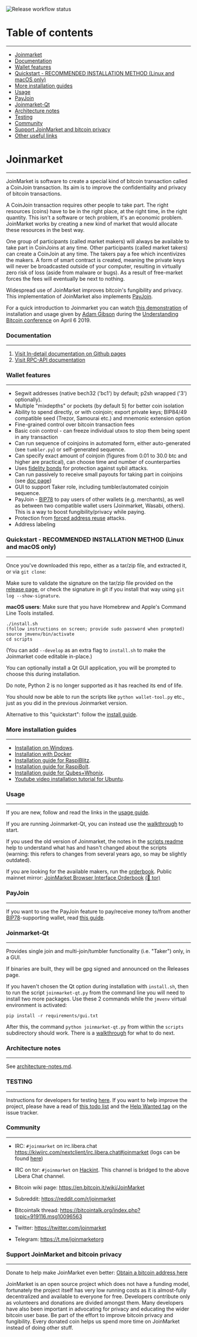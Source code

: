![Release workflow status](https://github.com/JoinMarket-Org/joinmarket-clientserver/actions/workflows/unittests.yml/badge.svg)

# Table of contents
---

* [Joinmarket](#joinmarket)
* [Documentation](#documentation)
* [Wallet features](#wallet-features)
* [Quickstart - RECOMMENDED INSTALLATION METHOD (Linux and macOS only)](#quickstart---recommended-installation-method-linux-and-macos-only)
* [More installation guides](#more-installation-guides)
* [Usage](#usage)
* [PayJoin](#payjoin)
* [Joinmarket-Qt](#joinmarket-qt)
* [Architecture notes](#architecture-notes)
* [Testing](#testing)
* [Community](#community)
* [Support JoinMarket and bitcoin privacy](#support-joinmarket-and-bitcoin-privacy)
* [Other useful links](#other-useful-links)


# Joinmarket
---

JoinMarket is software to create a special kind of bitcoin transaction called a CoinJoin transaction. Its aim is to improve the confidentiality and privacy of bitcoin transactions.

A CoinJoin transaction requires other people to take part. The right resources (coins) have to be in the right place, at the right time, in the right quantity. This isn't a software or tech problem, it's an economic problem. JoinMarket works by creating a new kind of market that would allocate these resources in the best way.

One group of participants (called market makers) will always be available to take part in CoinJoins at any time. Other participants (called market takers) can create a CoinJoin at any time. The takers pay a fee which incentivizes the makers. A form of smart contract is created, meaning the private keys will never be broadcasted outside of your computer, resulting in virtually zero risk of loss (aside from malware or bugs). As a result of free-market forces the fees will eventually be next to nothing.

Widespread use of JoinMarket improves bitcoin's fungibility and privacy. This implementation of JoinMarket also implements [PayJoin](https://en.bitcoin.it/wiki/PayJoin).

For a quick introduction to Joinmarket you can watch [this demonstration](https://youtu.be/hwmvZVQ4C4M) of installation and usage given by [Adam Gibson](https://github.com/AdamISZ) during the [Understanding Bitcoin conference](https://understandingbtc.com/) on April 6 2019.

### Documentation
---

1. [Visit In-detail documentation on Github pages](https://joinmarket-org.github.io/joinmarket-clientserver/)
2. [Visit RPC-API documentation](https://joinmarket-org.github.io/joinmarket-clientserver/api/)

### Wallet features
---

* Segwit addresses (native bech32 ('bc1') by default; p2sh wrapped ('3') optionally).
* Multiple "mixdepths" or pockets (by default 5) for better coin isolation
* Ability to spend directly, or with coinjoin; export private keys; BIP84/49 compatible seed (Trezor, Samourai etc.) and mnemonic extension option
* Fine-grained control over bitcoin transaction fees
* Basic coin control - can freeze individual utxos to stop them being spent in any transaction
* Can run sequence of coinjoins in automated form, either auto-generated (see `tumbler.py`) or self-generated sequence.
* Can specify exact amount of coinjoin (figures from 0.01 to 30.0 btc and higher are practical), can choose time and number of counterparties
* Uses [fidelity bonds](docs/fidelity-bonds.md) for protection against sybil attacks.
* Can run passively to receive small payouts for taking part in coinjoins (see [doc page](docs/YIELDGENERATOR.md))
* GUI to support Taker role, including tumbler/automated coinjoin sequence.
* PayJoin - [BIP78](https://github.com/bitcoin/bips/blob/master/bip-0078.mediawiki) to pay users of other wallets (e.g. merchants), as well as between two compatible wallet users (Joinmarket, Wasabi, others). This is a way to boost fungibility/privacy while paying.
* Protection from [forced address reuse](https://en.bitcoin.it/wiki/Privacy#Forced_address_reuse) attacks.
* Address labeling

### Quickstart - RECOMMENDED INSTALLATION METHOD (Linux and macOS only)
---


Once you've downloaded this repo, either as a tar/zip file, and extracted it, or via `git clone`:

Make sure to validate the signature on the tar/zip file provided on the [release page](https://github.com/Joinmarket-Org/joinmarket-clientserver/releases),
or check the signature in git if you install that way using `git log --show-signature`.

**macOS users**: Make sure that you have Homebrew and Apple's Command Line Tools installed.

    ./install.sh
    (follow instructions on screen; provide sudo password when prompted)
    source jmvenv/bin/activate
    cd scripts

(You can add `--develop` as an extra flag to `install.sh` to make the Joinmarket code editable in-place.)

You can optionally install a Qt GUI application, you will be prompted to choose this during installation.

Do note, Python 2 is no longer supported as it has reached its end of life.

You should now be able to run the scripts like `python wallet-tool.py` etc., just as you did in the previous Joinmarket version.

Alternative to this "quickstart": follow the [install guide](docs/INSTALL.md).

### More installation guides
---


* [Installation on Windows](docs/INSTALL.md#installation-on-windows).
* [Installation with Docker](docs/INSTALL.md#docker-installation)
* [Installation guide for RaspiBlitz](https://github.com/openoms/bitcoin-tutorials/blob/master/joinmarket/README.md).
* [Installation guide for RaspiBolt](https://github.com/kristapsk/raspibolt-extras/blob/master/joinmarket.md).
* [Installation guide for Qubes+Whonix](https://github.com/qubenix/qubes-whonix-bitcoin/blob/master/1_joinmarket.md).
* [Youtube video installation tutorial for Ubuntu](https://www.youtube.com/watch?v=zTCC86IUzWo).

### Usage
---


If you are new, follow and read the links in the [usage guide](docs/USAGE.md).

If you are running Joinmarket-Qt, you can instead use the [walkthrough](docs/JOINMARKET-QT-GUIDE.md) to start.

If you used the old version of Joinmarket, the notes in the [scripts readme](scripts/README.md) help to understand what has and hasn't changed about the scripts (warning: this refers to changes from several years ago, so may be slightly outdated).

If you are looking for the available makers, run the [orderbook](docs/orderbook.md).
Public mainnet mirror: [JoinMarket Browser Interface Orderbook](https://nixbitcoin.org/orderbook) [(🧅 tor)](http://qvzlxbjvyrhvsuyzz5t63xx7x336dowdvt7wfj53sisuun4i4rdtbzid.onion/orderbook)

### PayJoin
---


If you want to use the PayJoin feature to pay/receive money to/from another [BIP78]((https://github.com/bitcoin/bips/blob/master/bip-0078.mediawiki))-supporting wallet, read [this guide](docs/PAYJOIN.md).

### Joinmarket-Qt
---

Provides single join and multi-join/tumbler functionality (i.e. "Taker") only, in a GUI.

If binaries are built, they will be gpg signed and announced on the Releases page.

If you haven't chosen the Qt option during installation with `install.sh`, then to run the script `joinmarket-qt.py` from the command line you will need to install two more packages.  Use these 2 commands while the `jmvenv` virtual environment is activated:

```
pip install -r requirements/gui.txt
```
After this, the command `python joinmarket-qt.py` from within the `scripts` subdirectory should work.
There is a [walkthrough](docs/JOINMARKET-QT-GUIDE.md) for what to do next.

### Architecture notes
---

See [architecture-notes.md](docs/architecture-notes.md).

### TESTING
---

Instructions for developers for testing [here](docs/TESTING.md). If you want to help improve the project, please have a read of [this todo list](docs/TODO.md) and the [Help Wanted tag](https://github.com/JoinMarket-Org/joinmarket-clientserver/issues?q=is%3Aissue+is%3Aopen+label%3A%22help+wanted%22) on the issue tracker.

### Community
---

+ IRC: `#joinmarket` on irc.libera.chat https://kiwiirc.com/nextclient/irc.libera.chat#joinmarket (logs can be found [here](https://gnusha.org/joinmarket/))

+ IRC on tor: `#joinmarket` on [Hackint](https://www.hackint.org/). This channel is bridged to the above Libera Chat channel.

+ Bitcoin wiki page: https://en.bitcoin.it/wiki/JoinMarket

+ Subreddit: https://reddit.com/r/joinmarket

+ Bitcointalk thread: https://bitcointalk.org/index.php?topic=919116.msg10096563

+ Twitter: https://twitter.com/joinmarket

+ Telegram: https://t.me/joinmarketorg

### Support JoinMarket and bitcoin privacy
---

Donate to help make JoinMarket even better: [Obtain a bitcoin address here](https://bitcoinprivacy.me/joinmarket-donations)

JoinMarket is an open source project which does not have a funding model, fortunately the project itself has very low running costs as it is almost-fully decentralized and available to everyone for free. Developers contribute only as volunteers and donations are divided amongst them. Many developers have also been important in advocating for privacy and educating the wider bitcoin user base. Be part of the effort to improve bitcoin privacy and fungibility. Every donated coin helps us spend more time on JoinMarket instead of doing other stuff.
